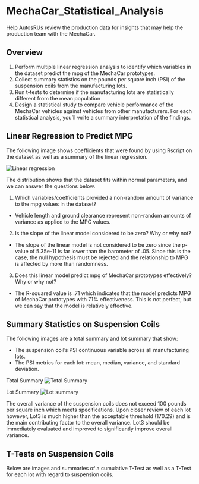 # MechaCar_Statistical_Analysis 

Help AutosRUs review the production data for insights that may help the production team with the MechaCar.

## Overview

1. Perform multiple linear regression analysis to identify which variables in the dataset predict the mpg of the MechaCar prototypes.
2. Collect summary statistics on the pounds per square inch (PSI) of the suspension coils from the manufacturing lots.
3. Run t-tests to determine if the manufacturing lots are statistically different from the mean population
4. Design a statistical study to compare vehicle performance of the MechaCar vehicles against vehicles from other manufacturers. For each statistical analysis, you’ll write a summary interpretation of the findings.

## Linear Regression to Predict MPG

The following image shows coefficients that were found by using Rscript on the dataset as well as a summary of the linear regression.

![Linear regression](https://user-images.githubusercontent.com/100809925/173847545-bb87cfb3-beba-49e1-884a-1fc345fbb9fe.jpeg)

The distribution shows that the dataset fits within normal parameters, and we can answer the questions below.

1. Which variables/coefficients provided a non-random amount of variance to the mpg values in the dataset?
  - Vehicle length and ground clearance represent non-random amounts of variance as applied to the MPG values.
2. Is the slope of the linear model considered to be zero? Why or why not?
  - The slope of the linear model is not considered to be zero since the p-value of 5.35e-11 is far lower than the barometer of .05.  Since this is the case, the null hypothesis must be rejected and the relationship to MPG is affected by more than randomness.  
3. Does this linear model predict mpg of MechaCar prototypes effectively? Why or why not?
  - The R-squared value is .71 which indicates that the model predicts MPG of MechaCar prototypes with 71% effectiveness.  This is not perfect, but we can say that the model is relatively effective.

## Summary Statistics on Suspension Coils

The following images are a total summary and lot summary that show:
  - The suspension coil’s PSI continuous variable across all manufacturing lots.
  - The PSI metrics for each lot: mean, median, variance, and standard deviation.

Total Summary
![Total Summary](https://user-images.githubusercontent.com/100809925/173854445-31b83e2a-6fdc-4c09-937a-ef3e5ce3ea39.jpeg)

Lot Summary
![Lot summary](https://user-images.githubusercontent.com/100809925/173854502-7f9acede-cb7d-44a0-a92a-67ab6322cc19.jpeg)

The overall variance of the suspension coils does not exceed 100 pounds per square inch which meets specifications.  Upon closer review of each lot however, Lot3 is much higher than the acceptable threshold (170.29) and is the main contributing factor to the overall variance.  Lot3 should be immediately evaluated and improved to significantly improve overall variance.    

## T-Tests on Suspension Coils

Below are images and summaries of a cumulative T-Test as well as a T-Test for each lot with regard to suspension coils.  


